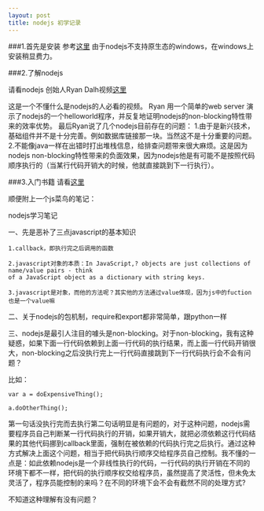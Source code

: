 ```yaml
---
layout: post
title: nodejs 初学记录
---
```

###1.首先是安装
参考[这里](http://www.infoq.com/cn/articles/nodejs-npm-install-config)
由于nodejs不支持原生态的windows，在windows上安装稍显费力。



###2.了解nodejs

请看nodejs 创始人Ryan Dalh视频[这里](http://www.youtube.com/watch?v=jo_B4LTHi3I)


这是一个不懂什么是nodejs的人必看的视频。
Ryan 用一个简单的web server 演示了nodejs的一个helloworld程序，并反复地证明nodejs的non-blocking特性带来的效率优势。
最后Ryan说了几个nodejs目前存在的问题：
1.由于是新兴技术，基础组件并不是十分完善。例如数据库链接那一块。当然这不是十分重要的问题。
2.不能像java一样在出错时打出堆栈信息，给排查问题带来很大麻烦。这是因为nodejs non-blocking特性带来的负面效果，因为nodejs他是有可能不是按照代码顺序执行的（当某行代码开销大的时候，他就直接跳到下一行执行）。

###3.入门书籍
请看[这里](http://www.nodebeginner.org)

顺便附上一个js菜鸟的笔记：

nodejs学习笔记

一、先是恶补了三点javascript的基本知识

    1.callback，即执行完之后调用的函数
	
    2.javascript对象的本质：In JavaScript,? objects are just collections of name/value pairs - think
    of a JavaScript object as a dictionary with string keys.
	
    3.javascript是对象，而他的方法呢？其实他的方法通过value体现，因为js中的fuction也是一个value嘛

二、关于nodejs的包机制，require和export都非常简单，跟python一样

三、nodejs是最引人注目的噱头是non-blocking。对于non-blocking，我有这种疑惑，如果下面一行代码依赖到上面一行代码的执行结果，而上面一行代码开销很大，</span>non-blocking之后没执行完上一行代码直接跳到下一行代码执行会不会有问题？

比如：

    var a = doExpensiveThing();

    a.doOtherThing();

第一句话没执行完而去执行第二句话明显是有问题的，对于这种问题，nodejs需要程序员自己判断某一行代码执行的开销，如果开销大，就把必须依赖这行代码结果的其他代码挪到callback里面，强制在被依赖的代码执行完之后执行。通过这种方式解决上面这个问题，相当于把代码执行顺序交给程序员自己控制。我不懂的一点是：如此依赖nodejs是一个非线性执行的代码，一行代码的执行开销在不同的环境下都不一样，把代码的执行顺序权交给程序员，虽然提高了灵活性，但未免太灵活了，程序员能控制的来吗？在不同的环境下会不会有截然不同的处理方式?

不知道这种理解有没有问题？
